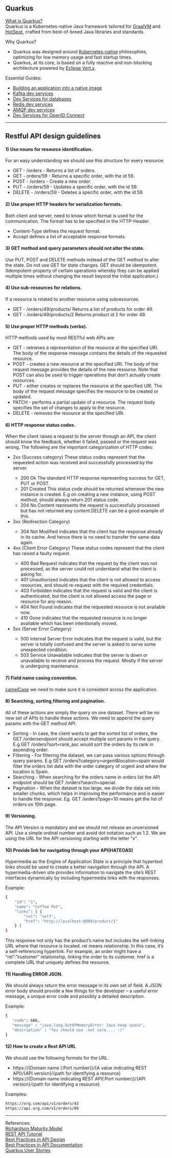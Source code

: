 ## Quarkus

[What is Quarkus?](https://quarkus.io/about/)<br>
Quarkus is a Kubernetes-native Java framework tailored for [GraalVM](https://www.graalvm.org/) and [HotSpot](https://wiki.openjdk.org/display/HotSpot), crafted from best-of-breed Java libraries and standards.

Why Quarkus?
<ul>
<li>Quarkus was designed around <a href="https://quarkus.io/kubernetes-native/" target="_blank">Kubernetes-native</a> philosophies, optimizing for low memory usage and fast startup times.</li>
<li>Quarkus, at its core, is based on a fully reactive and non-blocking architecture powered by <a href="https://vertx.io/" target="_blank">Eclipse Vert.x</a>.</li>
</ul>

Essential Guides:<br>
<ul>
   <li><a href="https://quarkus.io/guides/building-native-image" target="_blank">Building an application into a native image</a></li>
   <li><a href="https://quarkus.io/guides/kafka-dev-services" target="_blank">Kafka dev services</a></li>
   <li><a href="https://quarkus.io/guides/datasource#dev-services-configuration-free-databases" target="_blank">Dev Services for databases</a></li>
   <li><a href="https://quarkus.io/guides/redis-dev-services" target="_blank">Redis dev services</a></li>
   <li><a href="https://quarkus.io/guides/amqp-dev-services" target="_blank">AMQP dev services</a></li>
   <li><a href="https://quarkus.io/guides/security-openid-connect-dev-services" target="_blank">Dev Services for OpenID Connect</a></li>
</ul>
<hr>

## Restful API design guidelines

<h4>1) Use nouns for resource identification.</h4>
   For an easy understanding we should use this structure for every resource:<br>
<ul>
   <li>GET - /orders - Returns a list of orders.</li>
   <li>GET - orders/59 - Returns a specific order, with the id 59.</li>
   <li>POST - /orders - Create a new order.</li>
   <li>PUT - /orders/59 - Updates a specific order, with the id 59.</li>
   <li>DELETE - /orders/59 - Deletes a specific order, with the id 59.</li>
</ul>
<h4>2) Use proper HTTP headers for serialization formats.</h4>
Both client and server, need to know which format is used for the communication. The format has to be specified in the HTTP-Header.<br>
<ul>
   <li>Content-Type defines the request format.</li>
   <li>Accept defines a list of acceptable response formats.</li>
</ul>
<h4>3) GET method and query parameters should not alter the state.</h4>
Use PUT, POST and DELETE methods instead of the GET method to alter the state. Do not use GET for state changes. GET should be idempotent. (Idempotent-property of certain operations whereby they can be applied multiple times without changing the result beyond the initial application.)

<h4>4) Use sub-resources for relations.</h4>
If a resource is related to another resource using subresources.
<ul>
   <li>GET - /orders/49/products/ Returns a list of products for order 49.</li>
   <li>GET - /orders/49/products/2 Returns product id 2 for order 49.</li>
</ul>
<h4>5) Use proper HTTP methods (verbs).</h4>
HTTP methods used by most RESTful web APIs are:<br>
<ul>
   <li>GET - retrieves a representation of the resource at the specified URI. The body of the response message contains the details of the requested resource.</li>
   <li>POST - creates a new resource at the specified URI. The body of the request message provides the details of the new resource. Note that POST can also be used to trigger operations that don't actually create resources.</li>
   <li>PUT - either creates or replaces the resource at the specified URI. The body of the request message specifies the resource to be created or updated.</li>
   <li>PATCH  - performs a partial update of a resource. The request body specifies the set of changes to apply to the resource.</li>
   <li>DELETE - removes the resource at the specified URI.</li>
</ul>
<h4>6) HTTP response status codes.</h4>
When the client raises a request to the server through an API, the client should know the feedback, whether it failed, passed or the request was wrong.
The following are the important categorization of HTTP codes:<br>
<ul>
   <li>2xx (Success category) These status codes represent that the requested action was received and successfully processed by the server.</li>
   <ul>
      <li>200 Ok The standard HTTP response representing success for GET, PUT or POST.</li>
      <li>201 Created This status code should be returned whenever the new instance is created. E.g on creating a new instance, using POST method, should always return 201 status code.</li>
      <li>204 No Content represents the request is successfully processed but has not returned any content.DELETE can be a good example of this.</li>
   </ul>
   <li>3xx (Redirection Category)</li>
   <ul>
      <li>304 Not Modified indicates that the client has the response already in its cache. And hence there is no need to transfer the same data again.</li>
   </ul>
   <li>4xx (Client Error Category) These status codes represent that the client has raised a faulty request.</li>
   <ul>
      <li>400 Bad Request indicates that the request by the client was not processed, as the server could not understand what the client is asking for.</li>
      <li>401 Unauthorized indicates that the client is not allowed to access resources, and should re-request with the required credentials.</li>
      <li>403 Forbidden indicates that the request is valid and the client is authenticated, but the client is not allowed access the page or resource for any reason.</li>
      <li>404 Not Found indicates that the requested resource is not available now.</li>
      <li>410 Gone indicates that the requested resource is no longer available which has been intentionally moved.</li>
   </ul>
   <li>5xx (Server Error Category)</li>
   <ul>
      <li>500 Internal Server Error indicates that the request is valid, but the server is totally confused and the server is asked to serve some unexpected condition.</li>
      <li>503 Service Unavailable indicates that the server is down or unavailable to receive and process the request. Mostly if the server is undergoing maintenance.</li>
   </ul>
 </ul>
 
<h4>7) Field name casing convention.</h4>

[camelCase](https://web.archive.org/web/20080411055228/http://www2.tech.purdue.edu/cit/Courses/CPT355/C_Sharp_Coding_Standards_and_Guidelines.asp) we need to make sure it is consistent across the application.

<h4>8) Searching, sorting,filtering and pagination.</h4>
All of these actions are simply the query on one dataset. There will be no new set of APIs to handle these actions. We need to append the query params with the GET method API.
<ul>
   <li> Sorting - In case, the client wants to get the sorted list of orders, the GET /ordersendpoint should accept multiple sort params in the query. E.g GET /orders?sort=rank_asc would sort the orders by its rank in ascending order.</li>
   <li>Filtering - For filtering the dataset, we can pass various options through query params. E.g GET /orders?category=urgent&location=spain would filter the orders list data with the order category of urgent and where the location is Spain.</li>
   <li>Searching - When searching for the orders name in orders list the API endpoint should be GET /orders?search=special.</li>
   <li>Pagination - When the dataset is too large, we divide the data set into smaller chunks, which helps in improving the performance and is easier to handle the response. Eg. GET /orders?page=10 means get the list of orders on 10th page.</li>
</ul>

<h4>9) Versioning.</h4>
The API Version is mandatory and we should not release an unversioned API. Use a simple ordinal number and avoid dot notation such as 1.2.
We are using the URL for the API versioning starting with the letter "v".

<h4>10) Provide link for navigating through your API(HATEOAS)</h4>
Hypermedia as the Engine of Application State is a principle that hypertext links should be used to create a better navigation through the API.
A hypermedia-driven site provides information to navigate the site’s REST interfaces dynamically by including hypermedia links with the responses.

Example:

```bash
{
    "id": "1",
    "name": "Coffee Pot",
    "links": [ {
        "rel": "self",
        "href": "http://localhost:8080/product/1"
    } ]
}
```

This response not only has the product’s name but includes the self-linking URL where that resource is located.
rel means relationship. In this case, it’s a self-referencing hyperlink. For example, an order might have a “rel”:”customer” relationship, linking the order to its customer.
href is a complete URL that uniquely defines the resource.

<h4>11) Handling ERROR JSON.</h4>
We should always return the error message in its own set of field. A JSON error body should provide a few things for the developer – a useful error message, a unique error code and possibly a detailed description.

Example:

```bash
{
   "code": 666,
   "message" : "java.lang.OutOfMemoryError: Java heap space",
   "description" : "You should use .net core.... :)"
}
```

<h4>12) How to create a Rest API URL</h4>
We should use the following formats for the URL.<br>
<ul>
   <li>https://{Domain name (:Port number)}/{A value indicating REST API}/{API version}/{path for identifying a resource}</li>
   <li>https://{Domain name indicating REST API(:Port number)}/{API version}/{path for identifying a resource}</li>
</ul>

Examples:

```bash
https://org.com/api/v1/orders/43
https://api.org.com/v1/orders/89
```
<hr>

References:<br>
[Richardson Maturity Model](https://martinfowler.com/articles/richardsonMaturityModel.html)<br>
[REST API Tutorial](https://restfulapi.net/)<br>
[Best Practices in API Design](https://swagger.io/blog/api-design/api-design-best-practices/)<br>
[Best Practices in API Documentation](https://swagger.io/blog/api-documentation/best-practices-in-api-documentation/)<br>
[Quarkus User Stories](https://quarkus.io/blog/tag/user-story/)<br>
